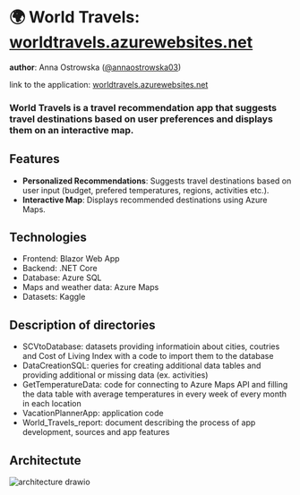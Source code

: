 # 🌍 World Travels: [worldtravels.azurewebsites.net](https://worldtravels.azurewebsites.net/)
**author**: Anna Ostrowska ([@annaostrowska03](https://github.com/annaostrowska03))

link to the application: [worldtravels.azurewebsites.net](https://worldtravels.azurewebsites.net/)

### **World Travels** is a travel recommendation app that suggests travel destinations based on user preferences and displays them on an interactive map.


## Features

- **Personalized Recommendations**: Suggests travel destinations based on user input (budget, prefered temperatures, regions, activities etc.).
- **Interactive Map**: Displays recommended destinations using Azure Maps.


## Technologies
- Frontend: Blazor Web App
- Backend: .NET Core
- Database: Azure SQL
- Maps and weather data: Azure Maps
- Datasets: Kaggle


## Description of directories
- SCVtoDatabase: datasets providing informatioin about cities, coutries and Cost of Living Index with a code to import them to the database
- DataCreationSQL: queries for creating additional data tables and providing additional or missing data (ex. activities)
- GetTemperatureData: code for connecting to Azure Maps API and filling the data table with average temperatures in every week of every month in each location
- VacationPlannerApp: application code
- World_Travels_report: document describing the process of app development, sources and app features

## Architectute
![architecture drawio](https://github.com/user-attachments/assets/7f7eb938-ddaf-45be-8aae-477b8c2f77e2)

